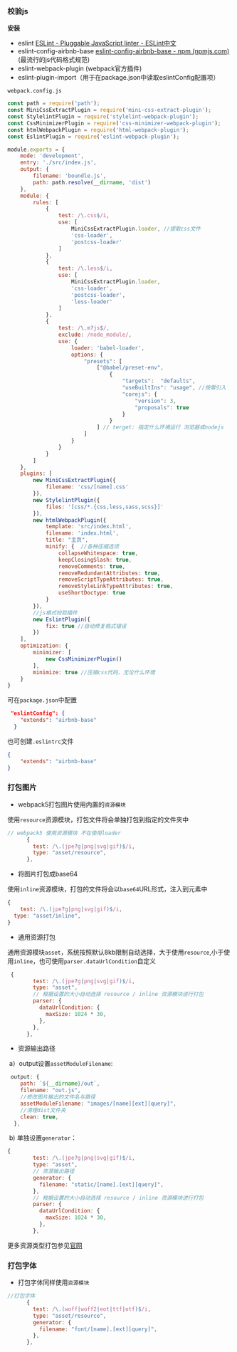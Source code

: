### 校验js

**安装**

* eslint [ESLint - Pluggable JavaScript linter - ESLint中文](http://eslint.cn/)
* eslint-config-airbnb-base   [eslint-config-airbnb-base - npm (npmjs.com)](https://www.npmjs.com/package/eslint-config-airbnb-base) (最流行的js代码格式规范)
* eslint-webpack-plugin (webpack官方插件)
* eslint-plugin-import（用于在package.json中读取eslintConfig配置项）

`webpack.config.js`

```javascript
const path = require('path');
const MiniCssExtractPlugin = require('mini-css-extract-plugin');
const StylelintPlugin = require('stylelint-webpack-plugin');
const CssMinimizerPlugin = require('css-minimizer-webpack-plugin');
const htmlWebpackPlugin = require('html-webpack-plugin');
const EslintPlugin = require('eslint-webpack-plugin');

module.exports = {
    mode: 'development',
    entry: './src/index.js',
    output: {
        filename: 'boundle.js',
        path: path.resolve(__dirname, 'dist')
    },
    module: {
        rules: [
            {
                test: /\.css$/i,
                use: [
                    MiniCssExtractPlugin.loader, //提取css文件
                    'css-loader',
                    'postcss-loader'
                ]
            },
            {
                test: /\.less$/i,
                use: [
                    MiniCssExtractPlugin.loader,
                    'css-loader',
                    'postcss-loader',
                    'less-loader'
                ]
            },
            {
                test: /\.m?js$/,
                exclude: /node_module/,
                use: {
                    loader: 'babel-loader',
                    options: {
                        "presets": [
                            ["@babel/preset-env",
                                {
                                    "targets":  "defaults",
                                    "useBuiltIns": "usage", //按需引入 
                                    "corejs": {
                                        "version": 3,
                                        "proposals": true
                                    }
                                }
                            ] // terget: 指定什么环境运行 浏览器或nodejs
                        ] 
                    }
                }
            }
        ]
    },
    plugins: [
        new MiniCssExtractPlugin({
            filename: 'css/[name].css'
        }),
        new StylelintPlugin({
            files: '[css/*.{css,less,sass,scss}]'
        }),
        new htmlWebpackPlugin({
            template: 'src/index.html',
            filename: 'index.html',
            title: "主页",
            minify: {  //各种压缩选项
                collapseWhitespace: true,
                keepClosingSlash: true,
                removeComments: true,
                removeRedundantAttributes: true,
                removeScriptTypeAttributes: true,
                removeStyleLinkTypeAttributes: true,
                useShortDoctype: true
            }
        }),
        //js格式校验插件
        new EslintPlugin({
            fix: true //自动修复格式错误
        })
    ],
    optimization: {
        minimizer: [
            new CssMinimizerPlugin()
        ],
        minimize: true //压缩css代码，无论什么环境
    }
}
```

可在`package.json`中配置

```json
 "eslintConfig": {
    "extends": "airbnb-base"
  }
```

也可创建`.eslintrc`文件

```json
{
    "extends": "airbnb-base"
}
```





### 打包图片

* webpack5打包图片使用内置的`资源模块`

​	使用`resource`资源模块，打包文件将会单独打包到指定的文件夹中

```javascript
// webpack5 使用资源模块 不在使用loader
      {
        test: /\.(jpe?g|png|svg|gif)$/i,
        type: "asset/resource",
      },
```

* 将图片打包成base64

​	使用`inline`资源模块，打包的文件将会以`base64`URL形式，注入到元素中

```javascript
{
	test: /\.(jpe?g|png|svg|gif)$/i,
  type: "asset/inline",
}
```

* 通用资源打包

​	通用资源模块`asset`，系统按照默认8kb限制自动选择，大于使用`resource`,小于使用`inline`，也可使用`parser.dataUrlCondition`自定义

```javascript
 {
        test: /\.(jpe?g|png|svg|gif)$/i,
        type: "asset",
        // 根据设置的大小自动选择 resource / inline 资源模块进行打包
        parser: {
          dataUrlCondition: {
            maxSize: 1024 * 30,
          },
        },
      },
```

* 资源输出路径

​	a）output设置`assetModuleFilename`:

```javascript
 output: {
    path: `${__dirname}/out`,
    filename: "out.js",
    //修改图片输出的文件名与路径
    assetModuleFilename: "images/[name][ext][query]",
    //清理dist文件夹
    clean: true,
  },
```

​	b) 单独设置`generator`：

```javascript
{
        test: /\.(jpe?g|png|svg|gif)$/i,
        type: "asset",
        // 资源输出路径
        generator: {
          filename: "static/[name].[ext][query]",
        },
        // 根据设置的大小自动选择 resource / inline 资源模块进行打包
        parser: {
          dataUrlCondition: {
            maxSize: 1024 * 30,
          },
        },
```



更多资源类型打包参见[官网](https://webpack.docschina.org/guides/asset-modules/#inlining-assets)



### 打包字体

* 打包字体同样使用`资源模块`

```javascript
//打包字体
      {
        test: /\.(woff|woff2|eot|ttf|otf)$/i,
        type: "asset/resource",
        generator: {
          filename: "font/[name].[ext][query]",
        },
      },
```




